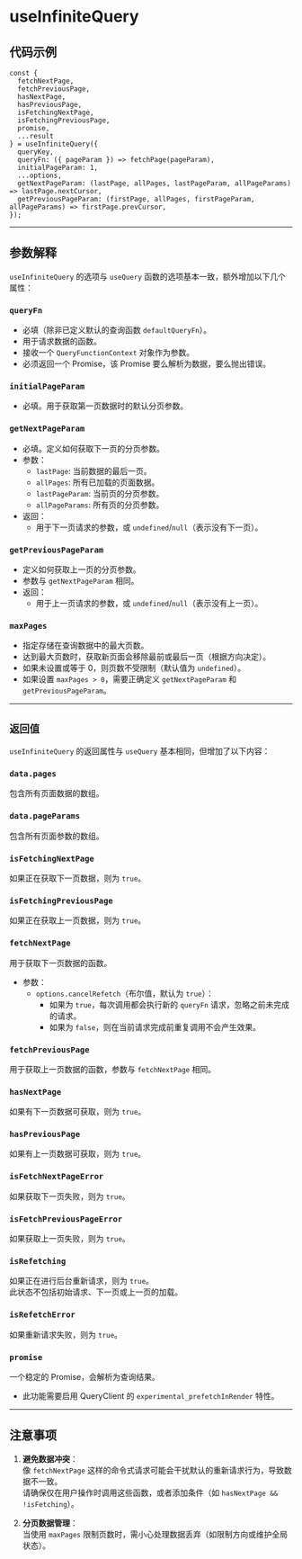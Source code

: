 # useInfiniteQuery

## 代码示例

```tsx
const {
  fetchNextPage,
  fetchPreviousPage,
  hasNextPage,
  hasPreviousPage,
  isFetchingNextPage,
  isFetchingPreviousPage,
  promise,
  ...result
} = useInfiniteQuery({
  queryKey,
  queryFn: ({ pageParam }) => fetchPage(pageParam),
  initialPageParam: 1,
  ...options,
  getNextPageParam: (lastPage, allPages, lastPageParam, allPageParams) => lastPage.nextCursor,
  getPreviousPageParam: (firstPage, allPages, firstPageParam, allPageParams) => firstPage.prevCursor,
});
```

---

## 参数解释

`useInfiniteQuery` 的选项与 `useQuery` 函数的选项基本一致，额外增加以下几个属性：

### `queryFn`

- 必填（除非已定义默认的查询函数 `defaultQueryFn`）。
- 用于请求数据的函数。
- 接收一个 `QueryFunctionContext` 对象作为参数。
- 必须返回一个 Promise，该 Promise 要么解析为数据，要么抛出错误。

### `initialPageParam`

- 必填。用于获取第一页数据时的默认分页参数。

### `getNextPageParam`

- 必填。定义如何获取下一页的分页参数。
- 参数：
  - `lastPage`: 当前数据的最后一页。
  - `allPages`: 所有已加载的页面数据。
  - `lastPageParam`: 当前页的分页参数。
  - `allPageParams`: 所有页的分页参数。
- 返回：
  - 用于下一页请求的参数，或 `undefined`/`null`（表示没有下一页）。

### `getPreviousPageParam`

- 定义如何获取上一页的分页参数。
- 参数与 `getNextPageParam` 相同。
- 返回：
  - 用于上一页请求的参数，或 `undefined`/`null`（表示没有上一页）。

### `maxPages`

- 指定存储在查询数据中的最大页数。
- 达到最大页数时，获取新页面会移除最前或最后一页（根据方向决定）。
- 如果未设置或等于 0，则页数不受限制（默认值为 `undefined`）。
- 如果设置 `maxPages > 0`，需要正确定义 `getNextPageParam` 和 `getPreviousPageParam`。

---

## `返回值`

`useInfiniteQuery` 的返回属性与 `useQuery` 基本相同，但增加了以下内容：

### `data.pages`

包含所有页面数据的数组。

### `data.pageParams`

包含所有页面参数的数组。

### `isFetchingNextPage`

如果正在获取下一页数据，则为 `true`。

### `isFetchingPreviousPage`

如果正在获取上一页数据，则为 `true`。

### `fetchNextPage`

用于获取下一页数据的函数。

- 参数：
  - `options.cancelRefetch`（布尔值，默认为 `true`）：
    - 如果为 `true`，每次调用都会执行新的 `queryFn` 请求，忽略之前未完成的请求。
    - 如果为 `false`，则在当前请求完成前重复调用不会产生效果。

### `fetchPreviousPage`

用于获取上一页数据的函数，参数与 `fetchNextPage` 相同。

### `hasNextPage`

如果有下一页数据可获取，则为 `true`。

### `hasPreviousPage`

如果有上一页数据可获取，则为 `true`。

### `isFetchNextPageError`

如果获取下一页失败，则为 `true`。

### `isFetchPreviousPageError`

如果获取上一页失败，则为 `true`。

### `isRefetching`

如果正在进行后台重新请求，则为 `true`。  
 此状态不包括初始请求、下一页或上一页的加载。

### `isRefetchError`

如果重新请求失败，则为 `true`。

### `promise`

一个稳定的 Promise，会解析为查询结果。

- 此功能需要启用 QueryClient 的 `experimental_prefetchInRender` 特性。

---

## 注意事项

1. **避免数据冲突**：  
   像 `fetchNextPage` 这样的命令式请求可能会干扰默认的重新请求行为，导致数据不一致。  
   请确保仅在用户操作时调用这些函数，或者添加条件（如 `hasNextPage && !isFetching`）。

2. **分页数据管理**：  
   当使用 `maxPages` 限制页数时，需小心处理数据丢弃（如限制方向或维护全局状态）。

